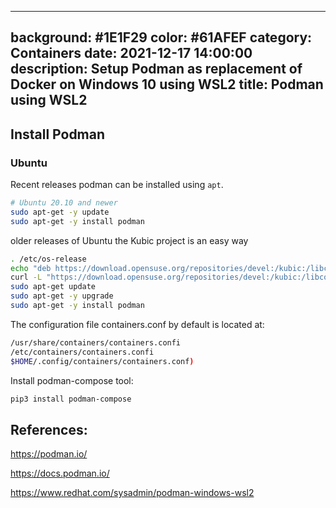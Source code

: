 ----
background: #1E1F29
color: #61AFEF
category: Containers
date: 2021-12-17 14:00:00
description: Setup Podman as replacement of Docker on Windows 10 using WSL2
title: Podman using WSL2
---

## Install Podman


### Ubuntu

Recent releases podman can be installed using `apt`.
```bash
# Ubuntu 20.10 and newer
sudo apt-get -y update
sudo apt-get -y install podman
```

older releases of Ubuntu the Kubic project is an easy way

```bash
. /etc/os-release
echo "deb https://download.opensuse.org/repositories/devel:/kubic:/libcontainers:/stable/xUbuntu_${VERSION_ID}/ /" | sudo tee /etc/apt/sources.list.d/devel:kubic:libcontainers:stable.list
curl -L "https://download.opensuse.org/repositories/devel:/kubic:/libcontainers:/stable/xUbuntu_${VERSION_ID}/Release.key" | sudo apt-key add -
sudo apt-get update
sudo apt-get -y upgrade
sudo apt-get -y install podman
```

The configuration file containers.conf by default is located at:
```bash
/usr/share/containers/containers.confi
/etc/containers/containers.confi
$HOME/.config/containers/containers.conf)
```

Install podman-compose tool:
```bash
pip3 install podman-compose
```


## References:

https://podman.io/

https://docs.podman.io/

https://www.redhat.com/sysadmin/podman-windows-wsl2
